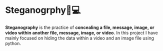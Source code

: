# Steganogrphy📩💻
**Steganography** is the practice of **concealing a file, message, image, or video within another file, message, image, or video**. In this project I have mainly focused on hiding the data within a video and an image file using python.
